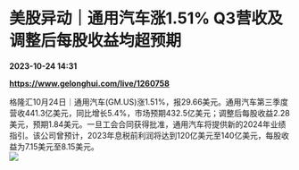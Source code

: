 # 美股异动｜通用汽车涨1.51% Q3营收及调整后每股收益均超预期

**2023-10-24 14:31**

**https://www.gelonghui.com/live/1260758**

格隆汇10月24日｜通用汽车(GM.US)涨1.51%，报29.66美元。通用汽车第三季度营收441.3亿美元，同比增长5.4%，市场预期432.5亿美元；调整后每股收益2.28美元，预期1.84美元。一旦工会合同获得批准，通用汽车将提供新的2024年业绩指引。该公司曾预计，2023年息税前利润将达到120亿美元至140亿美元，每股收益为7.15美元至8.15美元。  
![](https://img5.gelonghui.com/live/18e73-0eeb952e-fe79-4680-8580-850f14fc72e6.jpg)